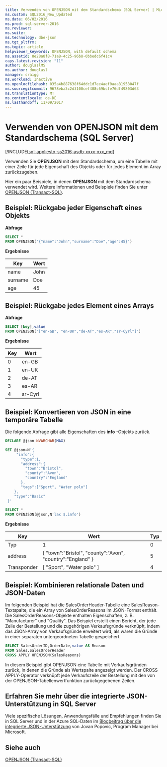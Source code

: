 ```yaml
---
title: Verwenden von OPENJSON mit dem Standardschema (SQL Server) | Microsoft-Dokumentation
ms.custom: SQL2016_New_Updated
ms.date: 06/02/2016
ms.prod: sql-server-2016
ms.reviewer: 
ms.suite: 
ms.technology: dbe-json
ms.tgt_pltfrm: 
ms.topic: article
helpviewer_keywords: OPENJSON, with default schema
ms.assetid: 8e28a8f8-71a8-4c25-96b8-0bbedc6f41c4
caps.latest.revision: "11"
author: douglaslMS
ms.author: douglasl
manager: craigg
ms.workload: Inactive
ms.openlocfilehash: 035a4b887638f64ddc1d7ee4aef0aaa81958047f
ms.sourcegitcommit: 9678eba3c2d3100cef408c69bcfe76df49803d63
ms.translationtype: MT
ms.contentlocale: de-DE
ms.lasthandoff: 11/09/2017
---
```

# <a name="use-openjson-with-the-default-schema-sql-server"></a>Verwenden von OPENJSON mit dem Standardschema (SQL Server)
[!INCLUDE[tsql-appliesto-ss2016-asdb-xxxx-xxx_md](../../includes/tsql-appliesto-ss2016-asdb-xxxx-xxx-md.md)]

  Verwenden Sie **OPENJSON** mit dem Standardschema, um eine Tabelle mit einer Zeile für jede Eigenschaft des Objekts oder für jedes Element im Array zurückzugeben.  
  
 Hier ein paar Beispiele, in denen **OPENJSON** mit dem Standardschema verwendet wird. Weitere Informationen und Beispiele finden Sie unter [OPENJSON &#40;Transact-SQL&#41;](../../t-sql/functions/openjson-transact-sql.md).  
  
## <a name="example---return-each-property-of-an-object"></a>Beispiel: Rückgabe jeder Eigenschaft eines Objekts  
 **Abfrage**  
  
```sql  
SELECT *
FROM OPENJSON('{"name":"John","surname":"Doe","age":45}') 
```  
  
 **Ergebnisse**  
  
|Key|Wert|  
|---------|-----------|  
|name|John|  
|surname|Doe|  
|age|45|  
  
## <a name="example---return-each-element-of-an-array"></a>Beispiel: Rückgabe jedes Element eines Arrays  
 **Abfrage**  
  
```sql  
SELECT [key],value
FROM OPENJSON('["en-GB", "en-UK","de-AT","es-AR","sr-Cyrl"]') 
```  
  
 **Ergebnisse**  
  
|Key|Wert|  
|---------|-----------|  
|0|en-GB|  
|1|en-UK|  
|2|de-AT|  
|3|es-AR|  
|4|sr-Cyrl|  
  
## <a name="example---convert-json-to-a-temporary-table"></a>Beispiel: Konvertieren von JSON in eine temporäre Tabelle  
 Die folgende Abfrage gibt alle Eigenschaften des **info** -Objekts zurück.  
  
```sql  
DECLARE @json NVARCHAR(MAX)

SET @json=N'{  
     "info":{    
       "type":1,  
       "address":{    
         "town":"Bristol",  
         "county":"Avon",  
         "country":"England"  
       },  
       "tags":["Sport", "Water polo"]  
    },  
    "type":"Basic"  
 }'

SELECT *
FROM OPENJSON(@json,N'lax $.info')
```  
  
 **Ergebnisse**  
  
|Key|Wert|Typ|  
|---------|-----------|----------|  
|Typ|1|0|  
|address|{ "town":"Bristol", "county":"Avon", "country":"England" }|5|  
|Transponder|[ "Sport", "Water polo" ]|4|  
  
## <a name="example---combine-relational-data-and-json-data"></a>Beispiel: Kombinieren relationale Daten und JSON-Daten  
 Im folgenden Beispiel hat die SalesOrderHeader-Tabelle eine SalesReason-Textspalte, die ein Array von SalesOrderReasons im JSON-Format enthält. Die SalesOrderReasons-Objekte enthalten Eigenschaften, z. B. "Manufacturer" und "Quality". Das Beispiel erstellt einen Bericht, der jede Zeile der Bestellung und die zugehörigen Verkaufsgründe verknüpft, indem das JSON-Array von Verkaufsgründe erweitert wird, als wären die Gründe in einer separaten untergeordneten Tabelle gespeichert.  
  
```sql  
SELECT SalesOrderID,OrderDate,value AS Reason
FROM Sales.SalesOrderHeader
CROSS APPLY OPENJSON(SalesReasons)
```  
  
 In diesem Beispiel gibt OPENJSON eine Tabelle mit Verkaufsgründen zurück, in denen die Gründe als Wertspalte angezeigt werden. Der CROSS APPLY-Operator verknüpft jede Verkaufszeile der Bestellung mit den von der OPENJSON-Tabellenwertfunktion zurückgegebenen Zeilen.  

## <a name="learn-more-about-the-built-in-json-support-in-sql-server"></a>Erfahren Sie mehr über die integrierte JSON-Unterstützung in SQL Server  
Viele spezifische Lösungen, Anwendungsfälle und Empfehlungen finden Sie in SQL Server und in der Azure SQL-Daten im [Blogbeitrag über die integrierte JSON-Unterstützung](http://blogs.msdn.com/b/sqlserverstorageengine/archive/tags/json/) von Jovan Popovic, Program Manager bei Microsoft.
  
## <a name="see-also"></a>Siehe auch  
 [OPENJSON &#40;Transact-SQL&#41;](../../t-sql/functions/openjson-transact-sql.md)  
  
  
